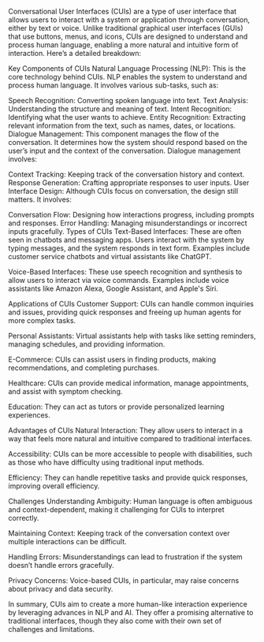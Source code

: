 <!-- What are Conversational User Interfaces (CUIs), explain in detail? -->

Conversational User Interfaces (CUIs) are a type of user interface that allows users to interact with a system or application through conversation, either by text or voice. Unlike traditional graphical user interfaces (GUIs) that use buttons, menus, and icons, CUIs are designed to understand and process human language, enabling a more natural and intuitive form of interaction. Here’s a detailed breakdown:

Key Components of CUIs
Natural Language Processing (NLP): This is the core technology behind CUIs. NLP enables the system to understand and process human language. It involves various sub-tasks, such as:

Speech Recognition: Converting spoken language into text.
Text Analysis: Understanding the structure and meaning of text.
Intent Recognition: Identifying what the user wants to achieve.
Entity Recognition: Extracting relevant information from the text, such as names, dates, or locations.
Dialogue Management: This component manages the flow of the conversation. It determines how the system should respond based on the user’s input and the context of the conversation. Dialogue management involves:

Context Tracking: Keeping track of the conversation history and context.
Response Generation: Crafting appropriate responses to user inputs.
User Interface Design: Although CUIs focus on conversation, the design still matters. It involves:

Conversation Flow: Designing how interactions progress, including prompts and responses.
Error Handling: Managing misunderstandings or incorrect inputs gracefully.
Types of CUIs
Text-Based Interfaces: These are often seen in chatbots and messaging apps. Users interact with the system by typing messages, and the system responds in text form. Examples include customer service chatbots and virtual assistants like ChatGPT.

Voice-Based Interfaces: These use speech recognition and synthesis to allow users to interact via voice commands. Examples include voice assistants like Amazon Alexa, Google Assistant, and Apple's Siri.

Applications of CUIs
Customer Support: CUIs can handle common inquiries and issues, providing quick responses and freeing up human agents for more complex tasks.

Personal Assistants: Virtual assistants help with tasks like setting reminders, managing schedules, and providing information.

E-Commerce: CUIs can assist users in finding products, making recommendations, and completing purchases.

Healthcare: CUIs can provide medical information, manage appointments, and assist with symptom checking.

Education: They can act as tutors or provide personalized learning experiences.

Advantages of CUIs
Natural Interaction: They allow users to interact in a way that feels more natural and intuitive compared to traditional interfaces.

Accessibility: CUIs can be more accessible to people with disabilities, such as those who have difficulty using traditional input methods.

Efficiency: They can handle repetitive tasks and provide quick responses, improving overall efficiency.

Challenges
Understanding Ambiguity: Human language is often ambiguous and context-dependent, making it challenging for CUIs to interpret correctly.

Maintaining Context: Keeping track of the conversation context over multiple interactions can be difficult.

Handling Errors: Misunderstandings can lead to frustration if the system doesn’t handle errors gracefully.

Privacy Concerns: Voice-based CUIs, in particular, may raise concerns about privacy and data security.

In summary, CUIs aim to create a more human-like interaction experience by leveraging advances in NLP and AI. They offer a promising alternative to traditional interfaces, though they also come with their own set of challenges and limitations.